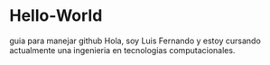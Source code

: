 # Hello-World
guia para manejar github
Hola, soy Luis Fernando y estoy cursando actualmente una ingenieria en tecnologias computacionales.
